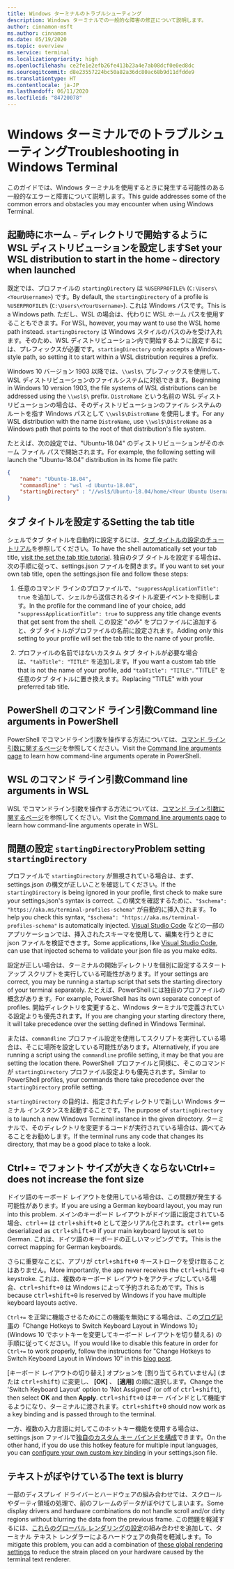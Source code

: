 ```yaml
---
title: Windows ターミナルのトラブルシューティング
description: Windows ターミナルでの一般的な障害の修正について説明します。
author: cinnamon-msft
ms.author: cinnamon
ms.date: 05/19/2020
ms.topic: overview
ms.service: terminal
ms.localizationpriority: high
ms.openlocfilehash: ce2fe1e2efb26fe413b23a4e7ab08dcf0e0ed8dc
ms.sourcegitcommit: d8e23557224bc50a82a36dc80ac68b9d11dfdde9
ms.translationtype: HT
ms.contentlocale: ja-JP
ms.lasthandoff: 06/11/2020
ms.locfileid: "84720078"
---
```

# <a name="troubleshooting-in-windows-terminal"></a><span data-ttu-id="0e00e-103">Windows ターミナルでのトラブルシューティング</span><span class="sxs-lookup"><span data-stu-id="0e00e-103">Troubleshooting in Windows Terminal</span></span>

<span data-ttu-id="0e00e-104">このガイドでは、Windows ターミナルを使用するときに発生する可能性のある一般的なエラーと障害について説明します。</span><span class="sxs-lookup"><span data-stu-id="0e00e-104">This guide addresses some of the common errors and obstacles you may encounter when using Windows Terminal.</span></span>

## <a name="set-your-wsl-distribution-to-start-in-the-home--directory-when-launched"></a><span data-ttu-id="0e00e-105">起動時にホーム `~` ディレクトリで開始するように WSL ディストリビューションを設定します</span><span class="sxs-lookup"><span data-stu-id="0e00e-105">Set your WSL distribution to start in the home `~` directory when launched</span></span>

<span data-ttu-id="0e00e-106">既定では、プロファイルの `startingDirectory` は `%USERPROFILE%` (`C:\Users\<YourUsername>`) です。</span><span class="sxs-lookup"><span data-stu-id="0e00e-106">By default, the `startingDirectory` of a profile is `%USERPROFILE%` (`C:\Users\<YourUsername>`).</span></span> <span data-ttu-id="0e00e-107">これは Windows パスです。</span><span class="sxs-lookup"><span data-stu-id="0e00e-107">This is a Windows path.</span></span> <span data-ttu-id="0e00e-108">ただし、WSL の場合は、代わりに WSL ホーム パスを使用することもできます。</span><span class="sxs-lookup"><span data-stu-id="0e00e-108">For WSL, however, you may want to use the WSL home path instead.</span></span> <span data-ttu-id="0e00e-109">`startingDirectory` は Windows スタイルのパスのみを受け入れます。そのため、WSL ディストリビューション内で開始するように設定するには、プレフィックスが必要です。</span><span class="sxs-lookup"><span data-stu-id="0e00e-109">`startingDirectory` only accepts a Windows-style path, so setting it to start within a WSL distribution requires a prefix.</span></span>

<span data-ttu-id="0e00e-110">Windows 10 バージョン 1903 以降では、`\\wsl$\` プレフィックスを使用して、WSL ディストリビューションのファイルシステムに対処できます。</span><span class="sxs-lookup"><span data-stu-id="0e00e-110">Beginning in Windows 10 version 1903, the file systems of WSL distributions can be addressed using the `\\wsl$\` prefix.</span></span> <span data-ttu-id="0e00e-111">`DistroName` という名前の WSL ディストリビューションの場合は、そのディストリビューションのファイル システムのルートを指す Windows パスとして `\\wsl$\DistroName` を使用します。</span><span class="sxs-lookup"><span data-stu-id="0e00e-111">For any WSL distribution with the name `DistroName`, use `\\wsl$\DistroName` as a Windows path that points to the root of that distribution's file system.</span></span>

<span data-ttu-id="0e00e-112">たとえば、次の設定では、"Ubuntu-18.04" のディストリビューションがそのホーム ファイル パスで開始されます。</span><span class="sxs-lookup"><span data-stu-id="0e00e-112">For example, the following setting will launch the "Ubuntu-18.04" distribution in its home file path:</span></span>

```json
{
    "name": "Ubuntu-18.04",
    "commandline" : "wsl -d Ubuntu-18.04",
    "startingDirectory" : "//wsl$/Ubuntu-18.04/home/<Your Ubuntu Username>",
}
```

## <a name="setting-the-tab-title"></a><span data-ttu-id="0e00e-113">タブ タイトルを設定する</span><span class="sxs-lookup"><span data-stu-id="0e00e-113">Setting the tab title</span></span>

<span data-ttu-id="0e00e-114">シェルでタブ タイトルを自動的に設定するには、[タブ タイトルの設定のチュートリアル](./tutorials/tab-title.md)を参照してください。</span><span class="sxs-lookup"><span data-stu-id="0e00e-114">To have the shell automatically set your tab title, [visit the set the tab title tutorial](./tutorials/tab-title.md).</span></span> <span data-ttu-id="0e00e-115">独自のタブ タイトルを設定する場合は、次の手順に従って、settings.json ファイルを開きます。</span><span class="sxs-lookup"><span data-stu-id="0e00e-115">If you want to set your own tab title, open the settings.json file and follow these steps:</span></span>

1. <span data-ttu-id="0e00e-116">任意のコマンド ラインのプロファイルで、`"suppressApplicationTitle": true` を追加して、シェルから送信されるタイトル変更イベントを抑制します。</span><span class="sxs-lookup"><span data-stu-id="0e00e-116">In the profile for the command line of your choice, add `"suppressApplicationTitle": true` to suppress any title change events that get sent from the shell.</span></span> <span data-ttu-id="0e00e-117">この設定 "*のみ*" をプロファイルに追加すると、タブ タイトルがプロファイルの名前に設定されます。</span><span class="sxs-lookup"><span data-stu-id="0e00e-117">Adding *only* this setting to your profile will set the tab title to the name of your profile.</span></span>

2. <span data-ttu-id="0e00e-118">プロファイルの名前ではないカスタム タブ タイトルが必要な場合は、`"tabTitle": "TITLE"` を追加します。</span><span class="sxs-lookup"><span data-stu-id="0e00e-118">If you want a custom tab title that is not the name of your profile, add `"tabTitle": "TITLE"`.</span></span> <span data-ttu-id="0e00e-119">"TITLE" を任意のタブ タイトルに置き換えます。</span><span class="sxs-lookup"><span data-stu-id="0e00e-119">Replacing "TITLE" with your preferred tab title.</span></span>

## <a name="command-line-arguments-in-powershell"></a><span data-ttu-id="0e00e-120">PowerShell のコマンド ライン引数</span><span class="sxs-lookup"><span data-stu-id="0e00e-120">Command line arguments in PowerShell</span></span>

<span data-ttu-id="0e00e-121">PowerShell でコマンドライン引数を操作する方法については、[コマンド ライン引数に関するページ](./command-line-arguments.md)を参照してください。</span><span class="sxs-lookup"><span data-stu-id="0e00e-121">Visit the [Command line arguments page](./command-line-arguments.md) to learn how command-line arguments operate in PowerShell.</span></span>

## <a name="command-line-arguments-in-wsl"></a><span data-ttu-id="0e00e-122">WSL のコマンド ライン引数</span><span class="sxs-lookup"><span data-stu-id="0e00e-122">Command line arguments in WSL</span></span>

<span data-ttu-id="0e00e-123">WSL でコマンドライン引数を操作する方法については、[コマンド ライン引数に関するページ](./command-line-arguments.md)を参照してください。</span><span class="sxs-lookup"><span data-stu-id="0e00e-123">Visit the [Command line arguments page](./command-line-arguments.md) to learn how command-line arguments operate in WSL.</span></span>

## <a name="problem-setting-startingdirectory"></a><span data-ttu-id="0e00e-124">問題の設定 `startingDirectory`</span><span class="sxs-lookup"><span data-stu-id="0e00e-124">Problem setting `startingDirectory`</span></span>

<span data-ttu-id="0e00e-125">プロファイルで `startingDirectory` が無視されている場合は、まず、settings.json の構文が正しいことを確認してください。</span><span class="sxs-lookup"><span data-stu-id="0e00e-125">If the `startingDirectory` is being ignored in your profile, first check to make sure your settings.json's syntax is correct.</span></span> <span data-ttu-id="0e00e-126">この構文を確認するために、`"$schema": "https://aka.ms/terminal-profiles-schema"` が自動的に挿入されます。</span><span class="sxs-lookup"><span data-stu-id="0e00e-126">To help you check this syntax, `"$schema": "https://aka.ms/terminal-profiles-schema"` is automatically injected.</span></span> <span data-ttu-id="0e00e-127">[Visual Studio Code](https://code.visualstudio.com/download) などの一部のアプリケーションでは、挿入されたスキーマを使用して、編集を行うときに json ファイルを検証できます。</span><span class="sxs-lookup"><span data-stu-id="0e00e-127">Some applications, like [Visual Studio Code](https://code.visualstudio.com/download), can use that injected schema to validate your json file as you make edits.</span></span>

<span data-ttu-id="0e00e-128">設定が正しい場合は、ターミナルの開始ディレクトリを個別に設定するスタートアップ スクリプトを実行している可能性があります。</span><span class="sxs-lookup"><span data-stu-id="0e00e-128">If your settings are correct, you may be running a startup script that sets the starting directory of your terminal separately.</span></span> <span data-ttu-id="0e00e-129">たとえば、PowerShell には独自のプロファイルの概念があります。</span><span class="sxs-lookup"><span data-stu-id="0e00e-129">For example, PowerShell has its own separate concept of profiles.</span></span> <span data-ttu-id="0e00e-130">開始ディレクトリを変更すると、Windows ターミナルで定義されている設定よりも優先されます。</span><span class="sxs-lookup"><span data-stu-id="0e00e-130">If you are changing your starting directory there, it will take precedence over the setting defined in Windows Terminal.</span></span>

<span data-ttu-id="0e00e-131">または、`commandline` プロファイル設定を使用してスクリプトを実行している場合は、そこに場所を設定している可能性があります。</span><span class="sxs-lookup"><span data-stu-id="0e00e-131">Alternatively, if you are running a script using the `commandline` profile setting, it may be that you are setting the location there.</span></span> <span data-ttu-id="0e00e-132">PowerShell プロファイルと同様に、そこのコマンドが `startingDirectory` プロファイル設定よりも優先されます。</span><span class="sxs-lookup"><span data-stu-id="0e00e-132">Similar to PowerShell profiles, your commands there take precedence over the `startingDirectory` profile setting.</span></span>

<span data-ttu-id="0e00e-133">`startingDirectory` の目的は、指定されたディレクトリで新しい Windows ターミナル インスタンスを起動することです。</span><span class="sxs-lookup"><span data-stu-id="0e00e-133">The purpose of `startingDirectory` is to launch a new Windows Terminal instance in the given directory.</span></span> <span data-ttu-id="0e00e-134">ターミナルで、そのディレクトリを変更するコードが実行されている場合は、調べてみることをお勧めします。</span><span class="sxs-lookup"><span data-stu-id="0e00e-134">If the terminal runs any code that changes its directory, that may be a good place to take a look.</span></span>

## <a name="ctrl-does-not-increase-the-font-size"></a><span data-ttu-id="0e00e-135">Ctrl+= でフォント サイズが大きくならない</span><span class="sxs-lookup"><span data-stu-id="0e00e-135">Ctrl+= does not increase the font size</span></span>

<span data-ttu-id="0e00e-136">ドイツ語のキーボード レイアウトを使用している場合は、この問題が発生する可能性があります。</span><span class="sxs-lookup"><span data-stu-id="0e00e-136">If you are using a German keyboard layout, you may run into this problem.</span></span> <span data-ttu-id="0e00e-137">メインのキーボード レイアウトがドイツ語に設定されている場合、<kbd>ctrl+=</kbd> は <kbd>ctrl+shift+0</kbd> として逆シリアル化されます。</span><span class="sxs-lookup"><span data-stu-id="0e00e-137"><kbd>ctrl+=</kbd> gets deserialized as <kbd>ctrl+shift+0</kbd> if your main keyboard layout is set to German.</span></span> <span data-ttu-id="0e00e-138">これは、ドイツ語のキーボードの正しいマッピングです。</span><span class="sxs-lookup"><span data-stu-id="0e00e-138">This is the correct mapping for German keyboards.</span></span>

<span data-ttu-id="0e00e-139">さらに重要なことに、アプリが <kbd>ctrl+shift+0</kbd> キーストロークを受け取ることはありません。</span><span class="sxs-lookup"><span data-stu-id="0e00e-139">More importantly, the app never receives the <kbd>ctrl+shift+0</kbd> keystroke.</span></span> <span data-ttu-id="0e00e-140">これは、複数のキーボード レイアウトをアクティブにしている場合、<kbd>ctrl+shift+0</kbd> は Windows によって予約されるためです。</span><span class="sxs-lookup"><span data-stu-id="0e00e-140">This is because <kbd>ctrl+shift+0</kbd> is reserved by Windows if you have multiple keyboard layouts active.</span></span>

<span data-ttu-id="0e00e-141">`Ctrl+=` を正常に機能させるためにこの機能を無効にする場合は、この[ブログ記事](https://winaero.com/blog/change-hotkeys-switch-keyboard-layout-windows-10/)の「Change Hotkeys to Switch Keyboard Layout in Windows 10」 (Windows 10 でホットキーを変更してキーボード レイアウトを切り替える) の手順に従ってください。</span><span class="sxs-lookup"><span data-stu-id="0e00e-141">If you would like to disable this feature in order for `Ctrl+=` to work properly, follow the instructions for "Change Hotkeys to Switch Keyboard Layout in Windows 10" in this [blog post](https://winaero.com/blog/change-hotkeys-switch-keyboard-layout-windows-10/).</span></span>

<span data-ttu-id="0e00e-142">[キーボード レイアウトの切り替え] オプションを [割り当てられていません] (または <kbd>ctrl+shift</kbd>) に変更し、 **[OK]** 、 **[適用]** の順に選択します。</span><span class="sxs-lookup"><span data-stu-id="0e00e-142">Change the 'Switch Keyboard Layout' option to 'Not Assigned' (or off of <kbd>ctrl+shift</kbd>), then select **OK** and then **Apply**.</span></span> <span data-ttu-id="0e00e-143"><kbd>ctrl+shift+0</kbd> はキー バインドとして機能するようになり、ターミナルに渡されます。</span><span class="sxs-lookup"><span data-stu-id="0e00e-143"><kbd>ctrl+shift+0</kbd> should now work as a key binding and is passed through to the terminal.</span></span>

<span data-ttu-id="0e00e-144">一方、複数の入力言語に対してこのホットキー機能を使用する場合は、settings.json ファイルで[独自のカスタム キー バインドを構成](./customize-settings/key-bindings.md)できます。</span><span class="sxs-lookup"><span data-stu-id="0e00e-144">On the other hand, if you do use this hotkey feature for multiple input languages, you can [configure your own custom key binding](./customize-settings/key-bindings.md) in your settings.json file.</span></span>

## <a name="the-text-is-blurry"></a><span data-ttu-id="0e00e-145">テキストがぼやけている</span><span class="sxs-lookup"><span data-stu-id="0e00e-145">The text is blurry</span></span>

<span data-ttu-id="0e00e-146">一部のディスプレイ ドライバーとハードウェアの組み合わせでは、スクロールやダーティ領域の処理で、前のフレームのデータがぼやけてしまいます。</span><span class="sxs-lookup"><span data-stu-id="0e00e-146">Some display drivers and hardware combinations do not handle scroll and/or dirty regions without blurring the data from the previous frame.</span></span> <span data-ttu-id="0e00e-147">この問題を軽減するには、[これらのグローバル レンダリングの設定](./customize-settings/global-settings.md#rendering-settings)の組み合わせを追加して、ターミナル テキスト レンダラーによるハードウェアの負荷を軽減します。</span><span class="sxs-lookup"><span data-stu-id="0e00e-147">To mitigate this problem, you can add a combination of [these global rendering settings](./customize-settings/global-settings.md#rendering-settings) to reduce the strain placed on your hardware caused by the terminal text renderer.</span></span>
